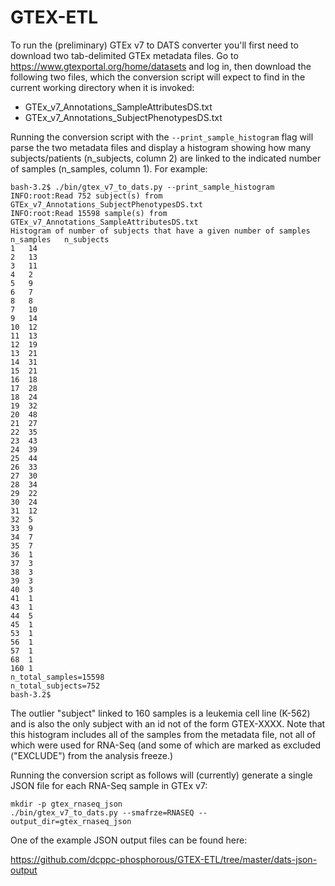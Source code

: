 # GTEX-ETL

To run the (preliminary) GTEx v7 to DATS converter you'll first need to download two tab-delimited GTEx metadata
files. Go to https://www.gtexportal.org/home/datasets and log in, then download the following two files, which
the conversion script will expect to find in the current working directory when it is invoked:

* GTEx_v7_Annotations_SampleAttributesDS.txt
* GTEx_v7_Annotations_SubjectPhenotypesDS.txt

Running the conversion script with the `--print_sample_histogram` flag will parse the two metadata files and 
display a histogram showing how many subjects/patients (n_subjects, column 2) are linked to the indicated 
number of samples (n_samples, column 1). For example:

    bash-3.2$ ./bin/gtex_v7_to_dats.py --print_sample_histogram
    INFO:root:Read 752 subject(s) from GTEx_v7_Annotations_SubjectPhenotypesDS.txt
    INFO:root:Read 15598 sample(s) from GTEx_v7_Annotations_SampleAttributesDS.txt
    Histogram of number of subjects that have a given number of samples
    n_samples	n_subjects
    1	14
    2	13
    3	11
    4	2
    5	9
    6	7
    8	8
    7	10
    9	14
    10	12
    11	13
    12	19
    13	21
    14	31
    15	21
    16	18
    17	28
    18	24
    19	32
    20	48
    21	27
    22	35
    23	43
    24	39
    25	44
    26	33
    27	30
    28	34
    29	22
    30	24
    31	12
    32	5
    33	9
    34	7
    35	7
    36	1
    37	3
    38	3
    39	3
    40	3
    41	1
    43	1
    44	5
    45	1
    53  1
    56	1
    57	1
    68	1
    160	1
    n_total_samples=15598
    n_total_subjects=752
    bash-3.2$ 

The outlier "subject" linked to 160 samples is a leukemia cell line (K-562) and is also the only subject
with an id not of the form GTEX-XXXX. Note that this histogram includes all of the samples from the metadata
file, not all of which were used for RNA-Seq (and some of which are marked as excluded ("EXCLUDE") from the 
analysis freeze.)

Running the conversion script as follows will (currently) generate a single JSON file for each RNA-Seq 
sample in GTEx v7:

    mkdir -p gtex_rnaseq_json
    ./bin/gtex_v7_to_dats.py --smafrze=RNASEQ --output_dir=gtex_rnaseq_json

One of the example JSON output files can be found here:

  https://github.com/dcppc-phosphorous/GTEX-ETL/tree/master/dats-json-output

